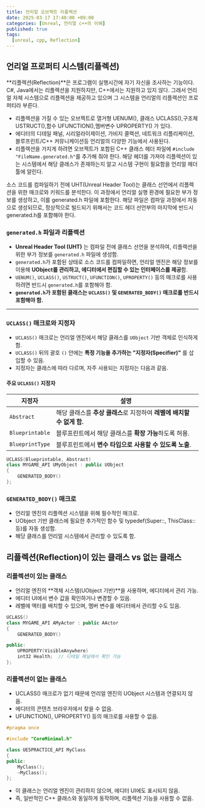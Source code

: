 ```yaml
---
title: 언리얼 오브젝트 리플렉션
date: 2025-03-17 17:40:00 +09:00
categories: [Unreal, 언리얼 c++의 이해]
published: true
tags:
  [unreal, cpp, Reflection]
---
```


## 언리얼 프로퍼티 시스템(리플렉션)

**리플렉션(Reflection)**은 프로그램이 실행시간에 자기 자신을 조사하는 기능이다. C#, Java에서는 리플렉션을 지원하지만, C++에서는 지원하고 있지 않다. 그래서 언리얼 자체 시스템으로 리플렉션을 제공하고 있으며 그 시스템을 언리얼의 리플렉션인 프로퍼티라 부른다.

- 리플렉션을 가질 수 있는 오브젝트로 열거형 UENUM(), 클래스 UCLASS(),구조체 USTRUCT(),함수 UFUNCTION(),멤버변수 UPROPERTY() 가 있다.
- 에디터의 디테일 패널, 시리얼라이제이션, 가비지 콜렉션, 네트워크 리플리케이션, 블루프린트/C++ 커뮤니케이션등 언리얼의 다양한 기능에서 사용된다.
- 리플렉션을 가지게 하려면 오브젝트가 포함된 C++ 클래스 헤더 파일에 `#include "FileName.generated.h"`를 추가해 줘야 한다. 해당 헤더를 가져야 리플렉션이 있는 시스템에서 해당 클래스가 존재하는지 알고 시스템 구현이 필요함을 언리얼 헤더 툴에 알린다.

소스 코드를 컴파일하기 전에 UHT(Unreal Header Tool)는 클래스 선언에서 리플렉션을 위한 매크로와 키워드를 분석한다. 이 과정에서 언리얼 실행 환경에 필요한 부가 정보를 생성하고, 이를 generated.h 파일에 포함한다. 해당 파일은 컴파일 과정에서 자동으로 생성되므로, 정상적으로 빌드되기 위해서는 코드 헤더 선언부의 마지막에 반드시 generated.h를 포함해야 한다.

### **`generated.h` 파일과 리플렉션**
- **Unreal Header Tool (UHT)** 는 컴파일 전에 클래스 선언을 분석하여, 리플렉션을 위한 부가 정보를 `generated.h` 파일에 생성함.
- `generated.h`가 포함된 상태로 소스 코드를 컴파일하면, 언리얼 엔진은 해당 정보를 이용해 **UObject를 관리하고, 에디터에서 편집할 수 있는 인터페이스를 제공**함.
- `UENUM()`, `UCLASS()`, `USTRUCT()`, `UFUNCTION()`, `UPROPERTY()` 등의 매크로를 사용하려면 반드시 `generated.h`를 포함해야 함.
- **`generated.h`가 포함된 클래스는 `UCLASS()` 및 `GENERATED_BODY()` 매크로를 반드시 포함해야 함.**

---

### **`UCLASS()` 매크로와 지정자**
- `UCLASS()` 매크로는 언리얼 엔진에서 해당 클래스를 `UObject` 기반 객체로 인식하게 함.
- `UCLASS()` 뒤의 괄호 `()` 안에는 **특정 기능을 추가하는 "지정자(Specifier)"** 를 삽입할 수 있음.
- 지정자는 클래스에 따라 다르며, 자주 사용되는 지정자는 다음과 같음.

#### **주요 `UCLASS()` 지정자**
| **지정자** | **설명** |
|------------|----------------------------|
| `Abstract` | 해당 클래스를 **추상 클래스**로 지정하여 **레벨에 배치할 수 없게 함.** |
| `Blueprintable` | 블루프린트에서 해당 클래스를 **확장 가능**하도록 허용. |
| `BlueprintType` | 블루프린트에서 **변수 타입으로 사용할 수 있도록 노출**. |

```cpp
UCLASS(Blueprintable, Abstract)
class MYGAME_API UMyObject : public UObject
{
    GENERATED_BODY()
};
```

### **`GENERATED_BODY()` 매크로**
- 언리얼 엔진의 리플렉션 시스템을 위해 필수적인 매크로.
- UObject 기반 클래스에 필요한 추가적인 함수 및 typedef(Super::, ThisClass:: 등)를 자동 생성함.
- 해당 클래스를 언리얼 시스템에서 관리할 수 있도록 함.

## 리플렉션(Reflection)이 있는 클래스 vs 없는 클래스

### 리플렉션이 있는 클래스
  - 언리얼 엔진의 **객체 시스템(UObject 기반)**을 사용하며, 에디터에서 관리 가능.
  - 에디터 UI에서 변수 값을 확인하거나 변경할 수 있음.
  - 레벨에 액터를 배치할 수 있으며, 멤버 변수를 에디터에서 관리할 수도 있음.
```cpp
UCLASS()
class MYGAME_API AMyActor : public AActor
{
    GENERATED_BODY()

public:
    UPROPERTY(VisibleAnywhere)
    int32 Health;  // 디테일 패널에서 확인 가능
};
```
### 리플렉션이 없는 클래스
- UCLASS() 매크로가 없기 때문에 언리얼 엔진의 UObject 시스템과 연결되지 않음.
- 에디터의 콘텐츠 브라우저에서 찾을 수 없음.
- UFUNCTION(), UPROPERTY() 등의 매크로를 사용할 수 없음.

```cpp
#pragma once

#include "CoreMinimal.h"

class UE5PRACTICE_API MyClass
{
public:
    MyClass();
    ~MyClass();
};
```

- 이 클래스는 언리얼 엔진이 관리하지 않으며, 에디터 UI에도 표시되지 않음.
- 즉, 일반적인 C++ 클래스와 동일하게 동작하며, 리플렉션 기능을 사용할 수 없음.
